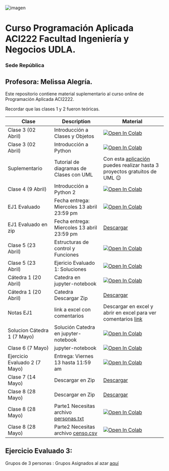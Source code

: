  
![imagen](https://user-images.githubusercontent.com/8738096/161391140-fffc587b-935e-4418-bb73-ca9645b1bf05.png)
# Curso Programación Aplicada ACI222 Facultad Ingeniería y Negocios UDLA. 
### Sede República

## Profesora: Melissa Alegría. 

Este repositorio contiene material suplementario al curso online de Programación Aplicada ACI2222.

Recordar que las clases 1 y 2 fueron teóricas.



| Clase         | Description                           | Material                                                  |
|---------------|-------------------------------------------------------------------------|-------------------------------------------------------|
| Clase 3 (02 Abril) |  Introducción a Clases y Objetos | [![Open In Colab](https://colab.research.google.com/assets/colab-badge.svg)](https://colab.research.google.com/github/malegria01/ACI222/blob/main/jupyter-notebook/Clase3-IntroduccionClasesObjetos.ipynb) |
| Clase 3 (02 Abril) |  Introducción a Python | [![Open In Colab](https://colab.research.google.com/assets/colab-badge.svg)](https://colab.research.google.com/github/malegria01/ACI222/blob/main/jupyter-notebook/Clase3-IntroduccionPython1_ok.ipynb) |
|Suplementario| Tutorial de diagramas de Clases con UML | Con esta [aplicación](https://www.lucidchart.com/pages/es/tutorial-de-diagrama-de-clases-uml) puedes realizar hasta 3 proyectos gratuitos de UML :wink: |
| Clase 4 (9 Abril) | Introducción a Python 2 | [![Open In Colab](https://colab.research.google.com/assets/colab-badge.svg)](https://colab.research.google.com/github/malegria01/ACI222/blob/main/jupyter-notebook/Clase4-IntroduccionPython2.ipynb)  |
| EJ1 Evaluado | Fecha entrega: Miercoles 13 abril 23:59 pm| [![Open In Colab](https://colab.research.google.com/assets/colab-badge.svg)](https://colab.research.google.com/github/malegria01/ACI222/blob/main/jupyter-notebook/EJ1_Evaluado-Republica.ipynb)  |
| EJ1 Evaluado  en zip | Fecha entrega: Miercoles 13 abril 23:59 pm |  [Descargar](https://github.com/malegria01/ACI222/blob/main/jupyter-notebook/EJ1_Evaluado-Republica.ipynb.zip)|
| Clase 5 (23 Abril) | Estructuras de control y Funciones | [![Open In Colab](https://colab.research.google.com/assets/colab-badge.svg)](https://colab.research.google.com/github//malegria01/ACI222/blob/main/jupyter-notebook/Clase5_23Abril.ipynb)  |
| Clase 5 (23 Abril) | Ejericio Evaluado 1: Soluciones | [![Open In Colab](https://colab.research.google.com/assets/colab-badge.svg)](https://colab.research.google.com/github//malegria01/ACI222/blob/main/jupyter-notebook/EJ1_Evaluado_soluciones-Republica.ipynb) |
| Cátedra 1 (20 Abril) | Catedra en jupyter-notebook | [![Open In Colab](https://colab.research.google.com/assets/colab-badge.svg)](https://colab.research.google.com/github//malegria01/ACI222/blob/main/jupyter-notebook/Catedra1.ipynb)  |
| Cátedra 1 (20 Abril) | Catedra Descargar Zip| [Descargar](https://github.com/malegria01/ACI222/blob/main/jupyter-notebook/Catedra1.ipynb.zip)|  
| Notas EJ1 | link a excel con comentarios | Descargar en excel y abrir en excel para ver comentarios [link](https://docs.google.com/spreadsheets/d/1jc_KdOyA_B6Ojcglmcny-W_W0Dymr9VK/edit?usp=sharing&ouid=108809600204994716242&rtpof=true&sd=true)
| Solucion Cátedra 1 (7 Mayo) | Solución Catedra en jupyter-notebook| [![Open In Colab](https://colab.research.google.com/assets/colab-badge.svg)](https://colab.research.google.com/github//malegria01/ACI222/blob/main/jupyter-notebook/Catedra1_Respuestas.ipynb)  |
| Clase 6 (7 Mayo) | jupyter-notebook| [![Open In Colab](https://colab.research.google.com/assets/colab-badge.svg)](https://colab.research.google.com/github//malegria01/ACI222/blob/main/jupyter-notebook/Clase6-7-Mayo.ipynb)  |
| Ejercicio Evaluado 2 (7 Mayo) | Entrega: Viernes 13 hasta 11:59 am| [![Open In Colab](https://colab.research.google.com/assets/colab-badge.svg)](https://colab.research.google.com/github//malegria01/ACI222/blob/main/jupyter-notebook/EjercicioEvaluado2.ipynb)  |
| Clase 7 (14 Mayo) | Descargar en Zip |  [Descargar](https://github.com/malegria01/ACI222/blob/main/jupyter-notebook/Clase7.zip)|
| Clase 8 (28 Mayo) | Descargar en Zip |  [Descargar](https://github.com/malegria01/ACI222/blob/main/jupyter-notebook/Clase8.zip)|
| Clase 8 (28 Mayo) | Parte1  Necesitas archivo [personas.txt](https://github.com/malegria01/ACI222/blob/main/jupyter-notebook/personas.txt)|  [![Open In Colab](https://colab.research.google.com/assets/colab-badge.svg)](https://colab.research.google.com/github//malegria01/ACI222/blob/main/jupyter-notebook/Clase8.ipynb)  |
| Clase 8 (28 Mayo) | Parte2  Necesitas archivo [censo.csv](https://github.com/malegria01/ACI222/blob/main/jupyter-notebook/censo.csv)|  [![Open In Colab](https://colab.research.google.com/assets/colab-badge.svg)](https://colab.research.google.com/github//malegria01/ACI222/blob/main/jupyter-notebook/Clase8_parte2.ipynb)  |




## Ejercicio Evaluado 3: 

Grupos de 3 personas : Grupos Asignados al azar [aquí](https://docs.google.com/spreadsheets/d/1dAucR1VwRy-axemfOtuOyRiiS9rVg6-3n21pLPumX5Q/edit?usp=sharing)








